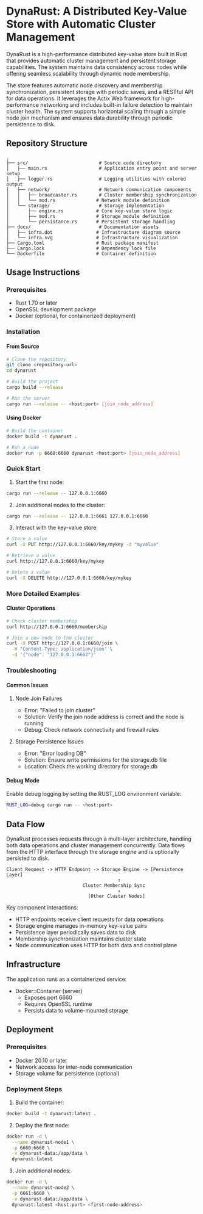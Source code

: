 # DynaRust: A Distributed Key-Value Store with Automatic Cluster Management

DynaRust is a high-performance distributed key-value store built in Rust that provides automatic cluster management and persistent storage capabilities. The system maintains data consistency across nodes while offering seamless scalability through dynamic node membership.

The store features automatic node discovery and membership synchronization, persistent storage with periodic saves, and a RESTful API for data operations. It leverages the Actix Web framework for high-performance networking and includes built-in failure detection to maintain cluster health. The system supports horizontal scaling through a simple node join mechanism and ensures data durability through periodic persistence to disk.

## Repository Structure
```
.
├── src/                          # Source code directory
│   ├── main.rs                   # Application entry point and server setup
│   ├── logger.rs                 # Logging utilities with colored output
│   ├── network/                  # Network communication components
│   │   ├── broadcaster.rs        # Cluster membership synchronization
│   │   └── mod.rs               # Network module definition
│   └── storage/                  # Storage implementation
│       ├── engine.rs            # Core key-value store logic
│       ├── mod.rs               # Storage module definition
│       └── persistance.rs       # Persistent storage handling
├── docs/                         # Documentation assets
│   ├── infra.dot                # Infrastructure diagram source
│   └── infra.svg                # Infrastructure visualization
├── Cargo.toml                   # Rust package manifest
├── Cargo.lock                   # Dependency lock file
└── Dockerfile                   # Container definition
```

## Usage Instructions
### Prerequisites
- Rust 1.70 or later
- OpenSSL development package
- Docker (optional, for containerized deployment)

### Installation

#### From Source
```bash
# Clone the repository
git clone <repository-url>
cd dynarust

# Build the project
cargo build --release

# Run the server
cargo run --release -- <host:port> [join_node_address]
```

#### Using Docker
```bash
# Build the container
docker build -t dynarust .

# Run a node
docker run -p 6660:6660 dynarust <host:port> [join_node_address]
```

### Quick Start
1. Start the first node:
```bash
cargo run --release -- 127.0.0.1:6660
```

2. Join additional nodes to the cluster:
```bash
cargo run --release -- 127.0.0.1:6661 127.0.0.1:6660
```

3. Interact with the key-value store:
```bash
# Store a value
curl -X PUT http://127.0.0.1:6660/key/mykey -d "myvalue"

# Retrieve a value
curl http://127.0.0.1:6660/key/mykey

# Delete a value
curl -X DELETE http://127.0.0.1:6660/key/mykey
```

### More Detailed Examples
#### Cluster Operations
```bash
# Check cluster membership
curl http://127.0.0.1:6660/membership

# Join a new node to the cluster
curl -X POST http://127.0.0.1:6660/join \
  -H "Content-Type: application/json" \
  -d '{"node": "127.0.0.1:6662"}'
```

### Troubleshooting
#### Common Issues
1. Node Join Failures
   - Error: "Failed to join cluster"
   - Solution: Verify the join node address is correct and the node is running
   - Debug: Check network connectivity and firewall rules

2. Storage Persistence Issues
   - Error: "Error loading DB"
   - Solution: Ensure write permissions for the storage.db file
   - Location: Check the working directory for storage.db

#### Debug Mode
Enable debug logging by setting the RUST_LOG environment variable:
```bash
RUST_LOG=debug cargo run -- <host:port>
```

## Data Flow
DynaRust processes requests through a multi-layer architecture, handling both data operations and cluster management concurrently. Data flows from the HTTP interface through the storage engine and is optionally persisted to disk.

```ascii
Client Request -> HTTP Endpoint -> Storage Engine -> [Persistence Layer]
                                         ↑
                            Cluster Membership Sync
                                         ↓
                              [Other Cluster Nodes]
```

Key component interactions:
- HTTP endpoints receive client requests for data operations
- Storage engine manages in-memory key-value pairs
- Persistence layer periodically saves data to disk
- Membership synchronization maintains cluster state
- Node communication uses HTTP for both data and control plane

## Infrastructure
The application runs as a containerized service:

- Docker::Container (server)
  - Exposes port 6660
  - Requires OpenSSL runtime
  - Persists data to volume-mounted storage

## Deployment
### Prerequisites
- Docker 20.10 or later
- Network access for inter-node communication
- Storage volume for persistence (optional)

### Deployment Steps
1. Build the container:
```bash
docker build -t dynarust:latest .
```

2. Deploy the first node:
```bash
docker run -d \
  --name dynarust-node1 \
  -p 6660:6660 \
  -v dynarust-data:/app/data \
  dynarust:latest
```

3. Join additional nodes:
```bash
docker run -d \
  --name dynarust-node2 \
  -p 6661:6660 \
  -v dynarust-data:/app/data \
  dynarust:latest <host:port> <first-node-address>
```